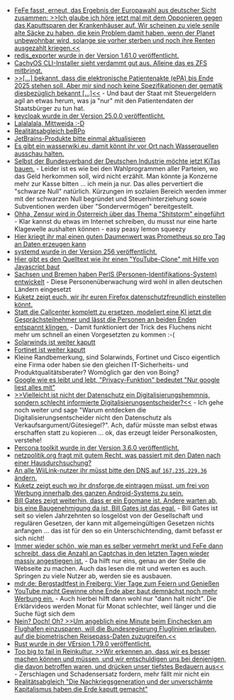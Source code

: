 * [FeFe fasst, erneut, das Ergebnis der Europawahl aus deutscher Sicht zusammen: >>Ich glaube ich höre jetzt mal mit dem Opponieren gegen das Kaputtsparen der Krankenhäuser auf. Wir scheinen zu viele senile alte Säcke zu haben, die kein Problem damit haben, wenn der Planet unbewohnbar wird, solange sie vorher sterben und noch ihre Renten ausgezahlt kriegen.<<](https://blog.fefe.de/?ts=989b17ce)
* [redis_exporter wurde in der Version 1.61.0 veröffentlicht.](https://github.com/oliver006/redis_exporter/releases/tag/v1.61.0)
* [CachyOS CLI-Installer sieht verdammt gut aus. Alleine das es ZFS mitbringt.](https://github.com/cachyos/new-cli-installer)
* [>>[...] bekannt, dass die elektronische Patientenakte (ePA) bis Ende 2025 stehen soll. Aber mir sind noch keine Spezifikationen der gematik diesbezüglich bekannt [...]<<](https://www.borncity.com/blog/2024/06/09/elektronische-patientenakte-das-ende-der-rztlichen-schweigepflicht/) - Und baut der Staat mit Steuergeldern agil an etwas herum, was ja "nur" mit den Patientendaten der Staatsbürger zu tun hat.
* [keycloak wurde in der Version 25.0.0 veröffentlicht.](https://github.com/keycloak/keycloak/releases/tag/25.0.0)
* [Lalalalala, Mittweida :-D](https://www.youtube.com/watch?v=W92GRRXOgRM)
* [Realitätsabgleich beBPo](https://blog.fefe.de/?ts=98983dab)
* [JetBrains-Produkte bitte einmal aktualisieren](https://www.bleepingcomputer.com/news/security/jetbrains-warns-of-intellij-ide-bug-exposing-github-access-tokens/)
* [Es gibt ein wasserwiki.eu, damit könnt ihr vor Ort nach Wasserquellen ausschau halten.](https://wasserwiki.eu/Quellenkarte/#50.84223,13.32918,17z)
* [Selbst der Bundesverband der Deutschen Industrie möchte jetzt KiTas bauen.](https://blog.fefe.de/?ts=98978958) - Leider ist es wie bei den Wahlprogrammen aller Parteien, wo das Geld herkommen soll, wird nicht erzählt. Man könnte ja Konzerne mehr zur Kasse bitten ... ich mein ja nur. Das alles pervertiert die "schwarze Null" natürlich. Kürzungen im sozlaien Bereich werden immer mit der schwarzen Null begründet und Steuerhinterziehung sowie Subventionen werden über "Sondervermögen" bereitgestellt.
* [Ohha, Zensur wird in Österreich über das Thema "Shitstorm" eingeführt](https://blog.fefe.de/?ts=9897f615) - Klar kannst du etwas im Internet schreiben, du musst nur eine harte Klagewelle aushalten können - easy peasy lemon squeezy
* [Hier kriegt ihr mal einen guten Daumenwert was Prometheus so pro Tag an Daten erzeugen kann](https://utcc.utoronto.ca/~cks/space/blog/sysadmin/PrometheusOurSize-2024)
* [systemd wurde in der Version 256 veröffentlicht.](https://www.phoronix.com/news/systemd-256)
* [Hier gibt es den Quelltext wie ihr einen "YouTube-Clone" mit Hilfe von Javascript baut](https://github.com/keertipurswani/HHLD-YouTube)
* [Sachsen und Bremen haben PerIS (Personen-Identifikations-System) entwickelt](https://netzpolitik.org/2024/observationstechnik-aus-sachsen-heimliche-gesichtserkennung-auch-in-niedersachsen/) - Diese Personenüberwachung wird wohl in allen deutschen Ländern eingesetzt
* [Kuketz zeigt euch, wir ihr euren Firefox datenschutzfreundlich einstellen könnt.](https://www.kuketz-blog.de/sichere-und-datenschutzfreundliche-desktop-browser-teil-2/)
* [Statt die Callcenter komplett zu ersetzen, modeliert eine KI jetzt die Gesprächsteilnehmer und lässt die Personen an beiden Enden entspannt klingen.](https://blog.fefe.de/?ts=98972919) - Damit funktioniert der Trick des Fluchens nicht mehr um schnell an einen Vorgesetzten zu kommen :-(
* [Solarwinds ist weiter kaputt](https://blog.fefe.de/?ts=9897a92b)
* [Fortinet ist weiter kaputt](https://blog.fefe.de/?ts=98979b89)
* Kleine Randbemerkung, sind Solarwinds, Fortinet und Cisco eigentlich eine Firma oder haben sie den gleichen IT-Sicherheits- und Produktqualitätsberater? Womöglich gar den von Boing?
* [Google wie es leibt und lebt, "Privacy-Funktion" bedeutet "Nur google liest alles mit"](https://noyb.eu/de/google-sandbox-online-tracking-instead-privacy)
* [>>Vielleicht ist nicht der Datenschutz ein Digitalisierungshemmnis, sondern schlecht informierte Digitalisierungsentscheider?<<](https://www.kuketz-blog.de/kommentar-deutschlands-problem-mit-schlecht-informierten-entscheidern/) - Ich gehe noch weiter und sage "Warum entdecken die Digitalisierungsentscheider nicht den Datenschutz als Verkaufsargument/Gütesiegel?". Ach, dafür müsste man selbst etwas erschaffen statt zu kopieren ... ok, das erzeugt leider Personalkosten, verstehe!
* [Percona toolkit wurde in der Version 3.6.0 veröffentlicht.](https://www.percona.com/blog/whats-new-in-percona-toolkit-3-6-0/)
* [netzpolitik.org fragt mit gutem Recht, was passiert mit den Daten nach einer Hausdurchsuchung?](https://netzpolitik.org/2024/nach-der-razzia-die-daten-von-radio-dreyeckland/)
* [An alle WiiLink-nutzer ihr müsst bitte den DNS auf `167.235.229.36` ändern.](https://wiidatabase.de/achtung-wiilink-nutzer-muessen-dns-server-aendern/)
* [Kuketz zeigt euch wo ihr dnsforge.de eintragen müsst, um frei von Werbung innerhalb des ganzen Android-Systems zu sein.](https://www.kuketz-blog.de/android-werbung-tracker-schnell-und-einfach-systemweit-loswerden/)
* [Bill Gates zeigt weiterhin, dass er ein Egomane ist. Andere warten ab, bis eine Baugenehmigung da ist, Bill Gates ist das egal.](https://blog.fefe.de/?ts=989750b6) - Bill Gates ist seit so vielen Jahrzehnten so losgelöst von der Gesellschaft und regulären Gesetzen, der kann mit allgemeingültigen Gesetzen nichts anfangen ... das ist für den so ein Unterschichtending, damit befasst er sich nicht!
* [Immer wieder schön, wie man es selber vermehrt merkt und FeFe dann schreibt, dass die Anzahl an Captchas in den letzten Tagen wieder massiv angestiegen ist.](https://blog.fefe.de/?ts=9895e1fc) - Da hilft nur eins, genau an der Stelle die Webseite zu machen. Auch das lesen die mit und werten es auch. Springen zu viele Nutzer ab, werden sie es ausbauen.
* [mdr.de: Bergstadtfest in Freiberg: Vier Tage zum Feiern und Genießen](https://www.mdr.de/video/mdr-videos/a/video-832942.html)
* [YouTube macht Gewinne ohne Ende aber baut demnächst noch mehr Werbung ein.](https://www.bleepingcomputer.com/news/google/youtube-tests-harder-to-block-server-side-ad-injection-in-videos/) - Auch hierbei hilft dann wohl nur "dann halt nicht". Die Erklärvideos werden Monat für Monat schlechter, weil länger und die Suche fügt sich dem
* [Nein? Doch! Oh? >>Um angeblich eine Minute beim Einchecken am Flughafen einzusparen, will die Bundesregierung Fluglinien erlauben, auf die biometrischen Reisepass-Daten zuzugreifen.<<](https://netzpolitik.org/2024/buerokratieentlastungsgesetz-ccc-gegen-weitergabe-von-staatlichen-biometrie-daten-an-private-unternehmen/)
* [Rust wurde in der VErsion 1.79.0 veröffentlicht.](https://blog.rust-lang.org/2024/06/13/Rust-1.79.0.html)
* [Too big to fail in Reinkultur. >>Wir erkennen an, dass wir es besser machen können und müssen, und wir entschuldigen uns bei denjenigen, die davon betroffen waren, und drücken unser tiefstes Bedauern aus<<](https://www.golem.de/news/nach-chinesischem-cyberangriff-microsoft-muss-sich-wegen-sicherheitsversagen-verantworten-2406-186070.html) - Zerschlagen und Schadensersatz fordern, mehr fällt mir nicht ein
* [Realitätsabgleich "Die Nachkriegsgeneration und der unverschämte Kapitalismus haben die Erde kaputt gemacht"](https://blog.koehntopp.info/2024/06/10/die-welt-deiner-kindheit-existiert-nicht-mehr.html)
